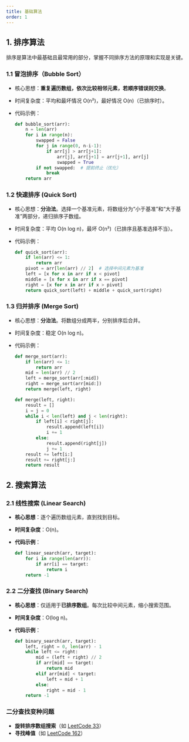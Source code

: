 ```yaml
---
title: 基础算法
order: 1
---
```


## 1. 排序算法

排序是算法中最基础且最常用的部分，掌握不同排序方法的原理和实现是关键。

### 1.1 冒泡排序（Bubble Sort）

- 核心思想：**重复遍历数组，依次比较相邻元素，若顺序错误则交换**。

- 时间复杂度：平均和最坏情况 O(n²)，最好情况 O(n)（已排序时）。

- 代码示例：

  ```python
  def bubble_sort(arr):
      n = len(arr)
      for i in range(n):
          swapped = False
          for j in range(0, n-i-1):
              if arr[j] > arr[j+1]:
                  arr[j], arr[j+1] = arr[j+1], arr[j]
                  swapped = True
          if not swapped:  # 提前终止（优化）
              break
      return arr
  ```

### **1.2 快速排序 (Quick Sort)**


- 核心思想：**分治法**。选择一个基准元素，将数组分为“小于基准”和“大于基准”两部分，递归排序子数组。

- 时间复杂度：平均 O(n log n)，最坏 O(n²)（已排序且基准选择不当）。

- 代码示例：

  ```python
  def quick_sort(arr):
      if len(arr) <= 1:
          return arr
      pivot = arr[len(arr) // 2]  # 选择中间元素为基准
      left = [x for x in arr if x < pivot]
      middle = [x for x in arr if x == pivot]
      right = [x for x in arr if x > pivot]
      return quick_sort(left) + middle + quick_sort(right)
  ```

### **1.3 归并排序 (Merge Sort)**

- 核心思想：**分治法**。将数组分成两半，分别排序后合并。

- 时间复杂度：稳定 O(n log n)。

- 代码示例：

  ```python
  def merge_sort(arr):
      if len(arr) <= 1:
          return arr
      mid = len(arr) // 2
      left = merge_sort(arr[:mid])
      right = merge_sort(arr[mid:])
      return merge(left, right)
  
  def merge(left, right):
      result = []
      i = j = 0
      while i < len(left) and j < len(right):
          if left[i] < right[j]:
              result.append(left[i])
              i += 1
          else:
              result.append(right[j])
              j += 1
      result += left[i:]
      result += right[j:]
      return result
  ```



## 2. 搜索算法

### **2.1 线性搜索 (Linear Search)**

- **核心思想**：逐个遍历数组元素，直到找到目标。

- **时间复杂度**：O(n)。

- **代码示例**：

  ```python
  def linear_search(arr, target):
      for i in range(len(arr)):
          if arr[i] == target:
              return i
      return -1
  ```

### **2.2 二分查找 (Binary Search)**

- **核心思想**：仅适用于**已排序数组**。每次比较中间元素，缩小搜索范围。

- **时间复杂度**：O(log n)。

- **代码示例**：

  ```python
  def binary_search(arr, target):
      left, right = 0, len(arr) - 1
      while left <= right:
          mid = (left + right) // 2
          if arr[mid] == target:
              return mid
          elif arr[mid] < target:
              left = mid + 1
          else:
              right = mid - 1
      return -1
  ```

### **二分查找变种问题**

- **旋转排序数组搜索**（如 [LeetCode 33](https://leetcode.com/problems/search-in-rotated-sorted-array/)）
- **寻找峰值**（如 [LeetCode 162](https://leetcode.com/problems/find-peak-element/)）
